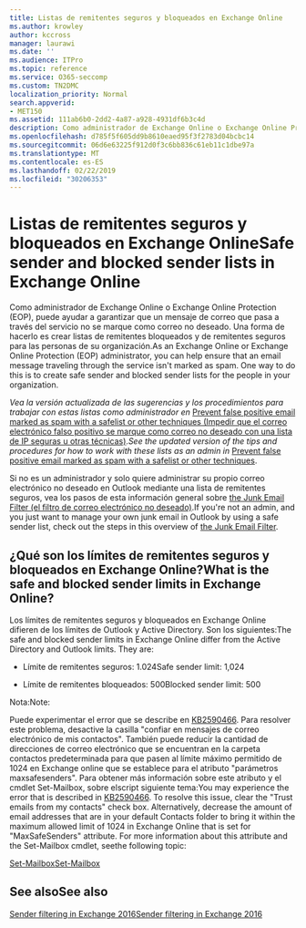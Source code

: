 ```yaml
---
title: Listas de remitentes seguros y bloqueados en Exchange Online
ms.author: krowley
author: kccross
manager: laurawi
ms.date: ''
ms.audience: ITPro
ms.topic: reference
ms.service: O365-seccomp
ms.custom: TN2DMC
localization_priority: Normal
search.appverid:
- MET150
ms.assetid: 111ab6b0-2dd2-4a87-a928-4931df6b3c4d
description: Como administrador de Exchange Online o Exchange Online Protection (EOP), puede ayudar a garantizar que un mensaje de correo que pasa a través del servicio no se marque como correo no deseado. Una forma de hacerlo es crear listas de remitentes bloqueados y de remitentes seguros para las personas de su organización.
ms.openlocfilehash: d785f5f605dd9b8610eaed95f3f2783d04bcbc14
ms.sourcegitcommit: 06d6e63225f912d0f3c6bb836c61eb11c1dbe97a
ms.translationtype: MT
ms.contentlocale: es-ES
ms.lasthandoff: 02/22/2019
ms.locfileid: "30206353"
---
```

# <a name="safe-sender-and-blocked-sender-lists-in-exchange-online"></a><span data-ttu-id="1871c-104">Listas de remitentes seguros y bloqueados en Exchange Online</span><span class="sxs-lookup"><span data-stu-id="1871c-104">Safe sender and blocked sender lists in Exchange Online</span></span>

<span data-ttu-id="1871c-p102">Como administrador de Exchange Online o Exchange Online Protection (EOP), puede ayudar a garantizar que un mensaje de correo que pasa a través del servicio no se marque como correo no deseado. Una forma de hacerlo es crear listas de remitentes bloqueados y de remitentes seguros para las personas de su organización.</span><span class="sxs-lookup"><span data-stu-id="1871c-p102">As an Exchange Online or Exchange Online Protection (EOP) administrator, you can help ensure that an email message traveling through the service isn't marked as spam. One way to do this is to create safe sender and blocked sender lists for the people in your organization.</span></span> 
  
 <span data-ttu-id="1871c-107">*Vea la versión actualizada de las sugerencias y los procedimientos para trabajar con estas listas como administrador en* [Prevent false positive email marked as spam with a safelist or other techniques (Impedir que el correo electrónico falso positivo se marque como correo no deseado con una lista de IP seguras u otras técnicas)](https://go.microsoft.com/fwlink/p/?LinkID=534224).</span><span class="sxs-lookup"><span data-stu-id="1871c-107">*See the updated version of the tips and procedures for how to work with these lists as an admin in* [Prevent false positive email marked as spam with a safelist or other techniques](https://go.microsoft.com/fwlink/p/?LinkID=534224).</span></span> 
  
<span data-ttu-id="1871c-108">Si no es un administrador y solo quiere administrar su propio correo electrónico no deseado en Outlook mediante una lista de remitentes seguros, vea los pasos de esta información general sobre [the Junk Email Filter (el filtro de correo electrónico no deseado)](https://go.microsoft.com/fwlink/?LinkId=817222).</span><span class="sxs-lookup"><span data-stu-id="1871c-108">If you're not an admin, and you just want to manage your own junk email in Outlook by using a safe sender list, check out the steps in this overview of [the Junk Email Filter](https://go.microsoft.com/fwlink/?LinkId=817222).</span></span> 
  
## <a name="what-is-the-safe-and-blocked-sender-limits-in-exchange-online"></a><span data-ttu-id="1871c-109">¿Qué son los límites de remitentes seguros y bloqueados en Exchange Online?</span><span class="sxs-lookup"><span data-stu-id="1871c-109">What is the safe and blocked sender limits in Exchange Online?</span></span>

<span data-ttu-id="1871c-p103">Los límites de remitentes seguros y bloqueados en Exchange Online difieren de los límites de Outlook y Active Directory. Son los siguientes:</span><span class="sxs-lookup"><span data-stu-id="1871c-p103">The safe and blocked sender limits in Exchange Online differ from the Active Directory and Outlook limits. They are:</span></span>
  
- <span data-ttu-id="1871c-112">Límite de remitentes seguros: 1.024</span><span class="sxs-lookup"><span data-stu-id="1871c-112">Safe sender limit: 1,024</span></span>
    
- <span data-ttu-id="1871c-113">Límite de remitentes bloqueados: 500</span><span class="sxs-lookup"><span data-stu-id="1871c-113">Blocked sender limit: 500</span></span>
    
<span data-ttu-id="1871c-114">Nota:</span><span class="sxs-lookup"><span data-stu-id="1871c-114">Note:</span></span>
  
<span data-ttu-id="1871c-p104">Puede experimentar el error que se describe en [KB2590466](https://support.microsoft.com/help/2590466/you-receive-the-error-junk-e-mail-validation-error-in-outlook-web-app). Para resolver este problema, desactive la casilla "confiar en mensajes de correo electrónico de mis contactos". También puede reducir la cantidad de direcciones de correo electrónico que se encuentran en la carpeta contactos predeterminada para que pasen al límite máximo permitido de 1024 en Exchange online que se establece para el atributo "parámetros maxsafesenders". Para obtener más información sobre este atributo y el cmdlet Set-Mailbox, sobre elscript siguiente tema:</span><span class="sxs-lookup"><span data-stu-id="1871c-p104">You may experience the error that is described in [KB2590466](https://support.microsoft.com/help/2590466/you-receive-the-error-junk-e-mail-validation-error-in-outlook-web-app). To resolve this issue, clear the "Trust emails from my contacts" check box. Alternatively, decrease the amount of email addresses that are in your default Contacts folder to bring it within the maximum allowed limit of 1024 in Exchange Online that is set for "MaxSafeSenders" attribute. For more information about this attribute and the Set-Mailbox cmdlet, seethe following topic:</span></span>
  
[<span data-ttu-id="1871c-119">Set-Mailbox</span><span class="sxs-lookup"><span data-stu-id="1871c-119">Set-Mailbox</span></span>](https://docs.microsoft.com/powershell/module/exchange/mailboxes/Set-Mailbox)
  
## <a name="see-also"></a><span data-ttu-id="1871c-120">See also</span><span class="sxs-lookup"><span data-stu-id="1871c-120">See also</span></span>

[<span data-ttu-id="1871c-121">Sender filtering in Exchange 2016</span><span class="sxs-lookup"><span data-stu-id="1871c-121">Sender filtering in Exchange 2016</span></span>](http://technet.microsoft.com/library/b833f864-ff10-46a0-a653-28fb9ba30896.aspx)

